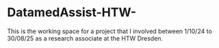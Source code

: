 # DatamedAssist-HTW-
This is the working space for a project that I involved between 1/10/24 to 30/08/25 as a research associate at the HTW Dresden. 
